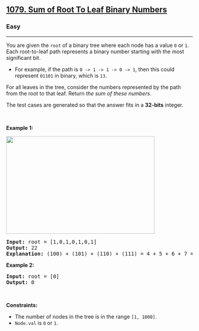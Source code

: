 <h2><a href="https://leetcode.com/problems/sum-of-root-to-leaf-binary-numbers/">1079. Sum of Root To Leaf Binary Numbers</a></h2><h3>Easy</h3><hr><p>You are given the <code>root</code> of a binary tree where each node has a value <code>0</code> or <code>1</code>. Each root-to-leaf path represents a binary number starting with the most significant bit.</p>

<ul>
	<li>For example, if the path is <code>0 -&gt; 1 -&gt; 1 -&gt; 0 -&gt; 1</code>, then this could represent <code>01101</code> in binary, which is <code>13</code>.</li>
</ul>

<p>For all leaves in the tree, consider the numbers represented by the path from the root to that leaf. Return <em>the sum of these numbers</em>.</p>

<p>The test cases are generated so that the answer fits in a <strong>32-bits</strong> integer.</p>

<p>&nbsp;</p>
<p><strong class="example">Example 1:</strong></p>
<img alt="" src="https://assets.leetcode.com/uploads/2019/04/04/sum-of-root-to-leaf-binary-numbers.png" style="width: 400px; height: 263px;" />
<pre>
<strong>Input:</strong> root = [1,0,1,0,1,0,1]
<strong>Output:</strong> 22
<strong>Explanation: </strong>(100) + (101) + (110) + (111) = 4 + 5 + 6 + 7 = 22
</pre>

<p><strong class="example">Example 2:</strong></p>

<pre>
<strong>Input:</strong> root = [0]
<strong>Output:</strong> 0
</pre>

<p>&nbsp;</p>
<p><strong>Constraints:</strong></p>

<ul>
	<li>The number of nodes in the tree is in the range <code>[1, 1000]</code>.</li>
	<li><code>Node.val</code> is <code>0</code> or <code>1</code>.</li>
</ul>
